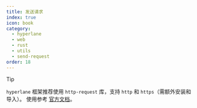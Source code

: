 ```yaml
---
title: 发送请求
index: true
icon: book
category:
  - hyperlane
  - web
  - rust
  - utils
  - send-request
order: 18
---
```


<Share colorful />

> [!tip]
>
> `hyperlane` 框架推荐使用 `http-request` 库，支持 `http` 和 `https`（需额外安装和导入）。
> 使用参考 [官方文档](../../http-request/README.md)。

<Bottom />

